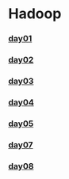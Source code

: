 # Hadoop
### [day01](./day01.html)
### [day02](./day02.html)
### [day03](./day03.html)
### [day04](./day04.html)
### [day05](./day05.html)
### [day07](./day07.html)
### [day08](./day08.html)
